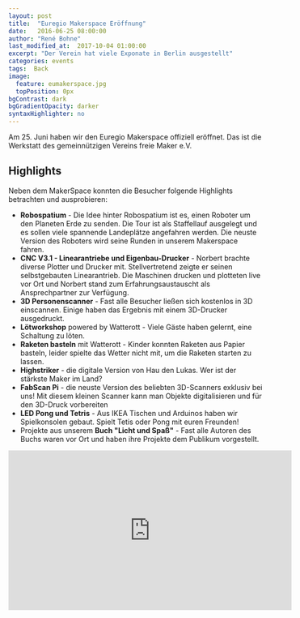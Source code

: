 ```yaml
---
layout: post
title:  "Euregio Makerspace Eröffnung"
date:   2016-06-25 08:00:00
author: "René Bohne"
last_modified_at:  2017-10-04 01:00:00
excerpt: "Der Verein hat viele Exponate in Berlin ausgestellt"
categories: events
tags:  Back
image:
  feature: eumakerspace.jpg
  topPosition: 0px
bgContrast: dark
bgGradientOpacity: darker
syntaxHighlighter: no
---
```

Am 25. Juni haben wir den Euregio Makerspace offiziell eröffnet. Das ist die Werkstatt des gemeinnützigen Vereins freie Maker e.V.

<div class="img img--fullContainer" style="background-image: url({{ site.baseurl_posts_img }}GrandOpening.png);"></div>

## Highlights

Neben dem MakerSpace konnten die Besucher folgende Highlights betrachten und ausprobieren:

<ul>
 	<li><strong>Robospatium</strong> - Die Idee hinter Robospatium ist es, einen Roboter um den Planeten Erde zu senden. Die Tour ist als Staffellauf ausgelegt und es sollen viele spannende Landeplätze angefahren werden. Die neuste Version des Roboters wird seine Runden in unserem Makerspace fahren.</li>
 	<li><strong>CNC V3.1 - Linearantriebe und Eigenbau-Drucker</strong> - Norbert brachte diverse Plotter und Drucker mit. Stellvertretend zeigte er seinen selbstgebauten Linearantrieb. Die Maschinen drucken und plotteten live vor Ort und Norbert stand zum Erfahrungsaustauscht als Ansprechpartner zur Verfügung.</li>
 	<li><strong>3D Personenscanner</strong> - Fast alle Besucher ließen sich kostenlos in 3D einscannen. Einige haben das Ergebnis mit einem 3D-Drucker ausgedruckt.</li>
 	<li><strong>Lötworkshop</strong> powered by Watterott - Viele Gäste haben gelernt, eine Schaltung zu löten.</li>
 	<li><strong>Raketen basteln</strong> mit Watterott - Kinder konnten Raketen aus Papier basteln, leider spielte das Wetter nicht mit, um die Raketen starten zu lassen.</li>
 	<li><strong>Highstriker</strong> - die digitale Version von Hau den Lukas. Wer ist der stärkste Maker im Land?</li>
 	<li><strong>FabScan Pi</strong> - die neuste Version des beliebten 3D-Scanners exklusiv bei uns! Mit diesem kleinen Scanner kann man Objekte digitalisieren und für den 3D-Druck vorbereiten</li>
 	<li><strong>LED Pong und Tetris</strong> - Aus IKEA Tischen und Arduinos haben wir Spielkonsolen gebaut. Spielt Tetis oder Pong mit euren Freunden!</li>
 	<li>Projekte aus unserem <strong>Buch "Licht und Spaß"</strong> - Fast alle Autoren des Buchs waren vor Ort und haben ihre Projekte dem Publikum vorgestellt.</li>
</ul>

<div class="videoWrapper">
<iframe width="560" height="315" src="https://www.youtube.com/embed/ZHnPr4DKXU0" frameborder="0" allowfullscreen></iframe>
</div>
